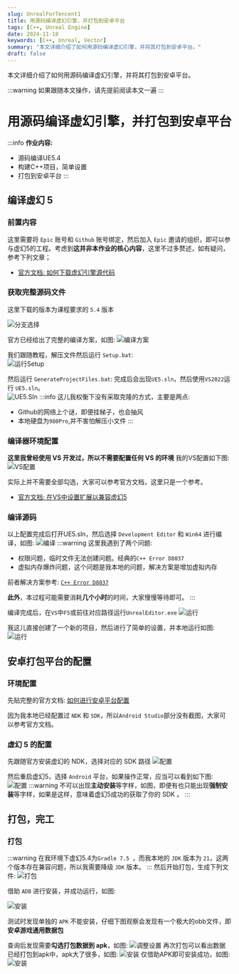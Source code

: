 ```yaml
---
slug: UnrealForTencent1
title: 用源码编译虚幻引擎，并打包到安卓平台
tags: [C++, Unreal Engine]
date: 2024-11-18
keywords: [C++, Unreal, Vector]
summary: "本文详细介绍了如何用源码编译虚幻引擎，并将其打包到安卓平台。"
draft: false
---
```

本文详细介绍了如何用源码编译虚幻引擎，并将其打包到安卓平台。
<!--truncate-->
:::warning
如果跟随本文操作，请先提前阅读本文一遍
:::
# 用源码编译虚幻引擎，并打包到安卓平台
:::info 
**作业内容:**
- 源码编译UE5.4
- 构建C++项目，简单设置
- 打包到安卓平台
:::
## 编译虚幻 5
### 前置内容
这里需要将 `Epic` 账号和 `Github` 账号绑定，然后加入 `Epic` 邀请的组织，即可以参与虚幻5的工程。考虑到**这并非本作业的核心内容**，这里不过多赘述，如有疑问，参考下列文章；
- [官方文档: 如何下载虚幻引擎源代码](https://dev.epicgames.com/documentation/zh-cn/unreal-engine/downloading-unreal-engine-source-code?application_version=5.4)


### 获取完整源码文件
这里下载的版本为课程要求的 `5.4` 版本

![分支选择](https://cdn.soardraig.com/blog/UnrealBuild/ChooseVer.png)

官方已经给出了完整的编译方案，如图:
![编译方案](https://cdn.soardraig.com/blog/UnrealBuild/Path.png)

我们跟随教程，解压文件然后运行 `Setup.bat`:  
![运行Setup](https://cdn.soardraig.com/blog/UnrealBuild/DowIns.png)

然后运行 `GenerateProjectFiles.bat`:
完成后会出现`UE5.sln`，然后使用`VS2022`运行 `UE5.sln`。  
![UE5.Sln](https://cdn.soardraig.com/blog/UnrealBuild/GeneratePro.png)
:::info
这儿我权衡下没有采取克隆的方式，主要是两点:
- Github的网络上个谜，即便挂梯子，也会抽风
- 本地硬盘为`980Pro`,并不害怕解压小文件
:::

### 编译器环境配置
**这里我曾经使用 VS 开发过，所以不需要配置任何 VS 的环境**
我的VS配置如下图:
![VS配置](https://cdn.soardraig.com/blog/UnrealBuild/VSVer.png)

实际上并不需要全部勾选，大家可以参考官方文档，这里只是一个参考。
- [官方文档: 在VS中设置扩展以兼容虚幻5](https://dev.epicgames.com/documentation/zh-cn/unreal-engine/setting-up-visual-studio-development-environment-for-cplusplus-projects-in-unreal-engine?application_version=5.4)


### 编译源码
以上配置完成后打开UE5.sln，然后选择 `Development Editor` 和 `Win64` 进行编译，如图:
![编译](https://cdn.soardraig.com/blog/UnrealBuild/VsBuild.png)
:::warning
这里我遇到了两个问题:
- 权限问题，临时文件无法创建问题。经典的`C++ Error D8037`
- 虚拟内存爆炸问题，这个问题是我本地的问题，解决方案是增加虚拟内存  

前者解决方案参考: [`C++ Error D8037`](https://forums.unrealengine.com/t/c-error-d8037/2056157)  

**此外**，本过程可能需要消耗**几个小时**的时间，大家慢慢等待即可。
:::

编译完成后，在`VS`中`F5`或前往对应路径运行`UnrealEditor.exe`
![运行](https://cdn.soardraig.com/blog/UnrealBuild/OpenUnreaal.png)

我这儿直接创建了一个新的项目，然后进行了简单的设置，并本地运行如图:
![运行](https://cdn.soardraig.com/blog/UnrealBuild/FpsProject.png)

## 安卓打包平台的配置
### 环境配置
先贴完整的官方文档: [如何进行安卓平台配置](https://dev.epicgames.com/documentation/zh-cn/unreal-engine/packaging-android-projects-in-unreal-engine?application_version=5.4)  

因为我本地已经配置过 `NDK` 和 `SDK`，所以`Android Studio`部分没有截图，大家可以参考官方文档。
### 虚幻 5 的配置
先跟随官方安装虚幻的 NDK，选择对应的 SDK 路径
![配置](https://cdn.soardraig.com/blog/UnrealBuild/AndSDK.png)

然后重启虚幻5，选择 `Android` 平台，如果操作正常，应当可以看到如下图:
![配置](https://cdn.soardraig.com/blog/UnrealBuild/BuildProject.png)
:::warning
不可以出现**主动安装**等字样，如图，即便有也只能出现**强制安装**等字样，如果是这样，意味着虚幻5成功的获取了你的 SDK 。
:::
## 打包，完工
### 打包
:::warning
在我环境下虚幻5.4为`Gradle 7.5 `，而我本地的 `JDK` 版本为 `21`，这两个版本存在兼容问题，所以我需要降级 `JDK` 版本。
:::
然后开始打包，生成下列文件:
![打包](https://cdn.soardraig.com/blog/UnrealBuild/Box.png)

借助 `ADB` 进行安装，并成功运行，如图:

![安装](https://cdn.soardraig.com/blog/UnrealBuild/PlayOnAnd.png)

测试时发现单独的 `APK` 不能安装，仔细下图观察会发现有一个极大的obb文件，即**安卓游戏通用数据包**  

查询后发现需要**勾选打包数据到 apk**，如图:
![调整设置](https://cdn.soardraig.com/blog/UnrealBuild/BoxInApk.png)
再次打包可以看出数据已经打包到apk中，apk大了很多，如图:
![安装](https://cdn.soardraig.com/blog/UnrealBuild/ApkLook.png)
仅借助APK即可安装成功，如图:
![安装](https://cdn.soardraig.com/blog/UnrealBuild/ApkIns.jpeg)




